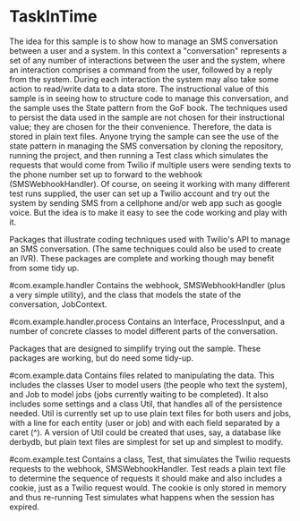 # TaskInTime

The idea for this sample is to show how to manage an SMS conversation between a user and a system. In this context a "conversation" represents a set of any number of interactions between the user and the system, where an interaction comprises a command from the user, followed by a reply from the system. During each interaction the system may also take some action to read/write data to a data store.
The instructional value of this sample is in seeing how to structure code to manage this conversation, and the sample uses the State pattern from the GoF book.
The techniques used to persist the data used in the sample are not chosen for their instructional value; they are chosen for the their convenience. Therefore, the data is stored in plain text files. Anyone trying the sample can see the use of the state pattern in managing the SMS conversation by cloning the repository, running the project, and then running a Test class which simulates the requests that would come from Twilio if multiple users were sending texts to the phone number set up to forward to the webhook (SMSWebhookHandler).
Of course, on seeing it working with many different test runs supplied, the user can set up a Twilio account and try out the system by sending SMS from a cellphone and/or web app such as google voice. But the idea is to make it easy to see the code working and play with it.

Packages that illustrate coding techniques used with Twilio's API to manage an SMS conversation. (The same techniques could also be used to create an IVR).
These packages are complete and working though may benefit from some tidy up.

#com.example.handler
Contains the webhook, SMSWebhookHandler (plus a very simple utility), and the class that models the state of the conversation, JobContext.

#com.example.handler.process
Contains an Interface, ProcessInput, and a number of concrete classes to model different parts of the conversation.

Packages that are designed to simplify trying out the sample.
These packages are working, but do need some tidy-up.

#com.example.data
Contains files related to manipulating the data. 
This includes the classes User to model users (the people who text the system), and Job to model jobs (jobs currently waiting to be completed).
It also includes some settings and a class Util, that handles all of the persistence needed.
Util is currently set up to use plain text files for both users and jobs, with a line for each entity (user or job) and with each field separated by a caret (^). A version of Util could be created that uses, say, a database like derbydb, but plain text files are simplest for set up and simplest to modify.

#com.example.test
Contains a class, Test, that simulates the Twilio requests requests to the webhook, SMSWebhookHandler. Test reads a plain text file to determine the sequence of requests it should make and also includes a cookie, just as a Twilio request would. The cookie is only stored in memory and thus re-running Test simulates what happens when the session has expired.
